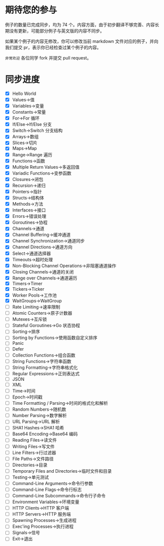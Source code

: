 # 期待您的参与

例子的数量已完成同步，均为 74 个。内容方面，由于初步翻译不够完善、内容长期没有更新，可能部分例子与英文版的内容不同步。

如果某个例子的内容无修改，你可以修改当前 markdown 文件对应的例子，并向我们提交 pr，表示你已经检查过某个例子的内容。

`非常欢迎` 各位同学 fork 并提交 pull request。

# 同步进度

- [x] Hello World
- [x] Values->值
- [x] Variables->变量
- [x] Constants->常量
- [x] For->For 循环
- [x] If/Else->If/Else 分支
- [x] Switch->Switch 分支结构
- [x] Arrays->数组
- [x] Slices->切片
- [x] Maps->Map
- [x] Range->Range 遍历
- [x] Functions->函数
- [x] Multiple Return Values->多返回值
- [x] Variadic Functions->变参函数
- [x] Closures->闭包
- [x] Recursion->递归
- [x] Pointers->指针
- [x] Structs->结构体
- [x] Methods->方法
- [x] Interfaces->接口
- [x] Errors->错误处理
- [x] Goroutines->协程
- [x] Channels->通道
- [x] Channel Buffering->缓冲通道
- [x] Channel Synchronization->通道同步
- [x] Channel Directions->通道方向
- [x] Select->通道选择器
- [x] Timeouts->超时处理
- [x] Non-Blocking Channel Operations->非阻塞通道操作
- [x] Closing Channels->通道的关闭
- [x] Range over Channels->通道遍历
- [x] Timers->Timer
- [x] Tickers->Ticker
- [x] Worker Pools->工作池
- [x] WaitGroups->WaitGroup
- [ ] Rate Limiting->速率限制
- [ ] Atomic Counters->原子计数器
- [ ] Mutexes->互斥锁
- [ ] Stateful Goroutines->Go 状态协程
- [ ] Sorting->排序
- [ ] Sorting by Functions->使用函数自定义排序
- [ ] Panic
- [ ] Defer
- [ ] Collection Functions->组合函数
- [ ] String Functions->字符串函数
- [ ] String Formatting->字符串格式化
- [ ] Regular Expressions->正则表达式
- [ ] JSON
- [ ] XML
- [ ] Time->时间
- [ ] Epoch->时间戳
- [ ] Time Formatting / Parsing->时间的格式化和解析
- [ ] Random Numbers->随机数
- [ ] Number Parsing->数字解析
- [ ] URL Parsing->URL 解析
- [ ] SHA1 Hashes->SHA1 哈希
- [ ] Base64 Encoding->Base64 编码
- [ ] Reading Files->读文件
- [ ] Writing Files->写文件
- [ ] Line Filters->行过滤器
- [ ] File Paths->文件路径
- [ ] Directories->目录
- [ ] Temporary Files and Directories->临时文件和目录
- [ ] Testing->单元测试
- [ ] Command-Line Arguments->命令行参数
- [ ] Command-Line Flags->命令行标志
- [ ] Command-Line Subcommands->命令行子命令
- [ ] Environment Variables->环境变量
- [ ] HTTP Clients->HTTP 客户端
- [ ]  HTTP Servers->HTTP 服务端
- [ ]  Spawning Processes->生成进程
- [ ] Exec'ing Processes->执行进程
- [ ] Signals->信号
- [ ] Exit->退出